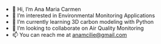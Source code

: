 - 👋 Hi, I’m Ana Maria Carmen 
- 👀 I’m interested in Environmental Monitoring Applications
- 🌱 I’m currently learning 3D carbon modeling with Python
- 💞️ I’m looking to collaborate on Air Quality Monitoring 
- 📫 You can reach me at anamcilie@gmail.com

<!---
anamcilie/anamcilie is a ✨ special ✨ repository because its `README.md` (this file) appears on your GitHub profile.
You can click the Preview link to take a look at your changes.
--->
